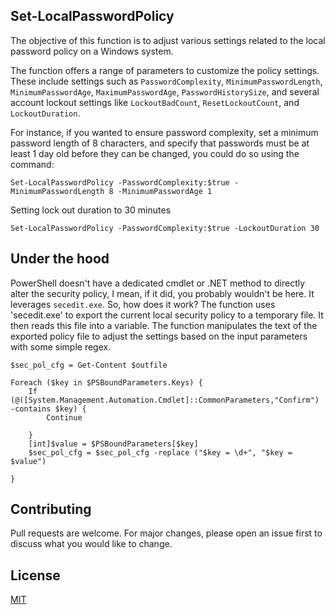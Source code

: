 ## Set-LocalPasswordPolicy

The objective of this function is to adjust various settings related to the local password policy on a Windows system. 

The function offers a range of parameters to customize the policy settings. These include settings such as `PasswordComplexity`, `MinimumPasswordLength`, `MinimumPasswordAge`, `MaximumPasswordAge`, `PasswordHistorySize`, and several account lockout settings like `LockoutBadCount`, `ResetLockoutCount`, and `LockoutDuration`.

For instance, if you wanted to ensure password complexity, set a minimum password length of 8 characters, and specify that passwords must be at least 1 day old before they can be changed, you could do so using the command:

```
Set-LocalPasswordPolicy -PasswordComplexity:$true -MinimumPasswordLength 8 -MinimumPasswordAge 1
```

Setting lock out duration to 30 minutes

```
Set-LocalPasswordPolicy -PasswordComplexity:$true -LockoutDuration 30
```

## Under the hood

PowerShell doesn't have a dedicated cmdlet or .NET method to directly alter the security policy, I mean, if it did, you probably wouldn't be here. It leverages `secedit.exe`. So, how does it work? The function uses 'secedit.exe' to export the current local security policy to a temporary file. It then reads this file into a variable. The function manipulates the text of the exported policy file to adjust the settings based on the input parameters with some simple regex.

```
$sec_pol_cfg = Get-Content $outfile
```

```
Foreach ($key in $PSBoundParameters.Keys) {
    If (@([System.Management.Automation.Cmdlet]::CommonParameters,"Confirm") -contains $key) {
        Continue

    }
    [int]$value = $PSBoundParameters[$key]
    $sec_pol_cfg = $sec_pol_cfg -replace ("$key = \d+", "$key = $value")

}
```

## Contributing
Pull requests are welcome. For major changes, please open an issue first to discuss what you would like to change.

## License
[MIT](https://choosealicense.com/licenses/mit/)
